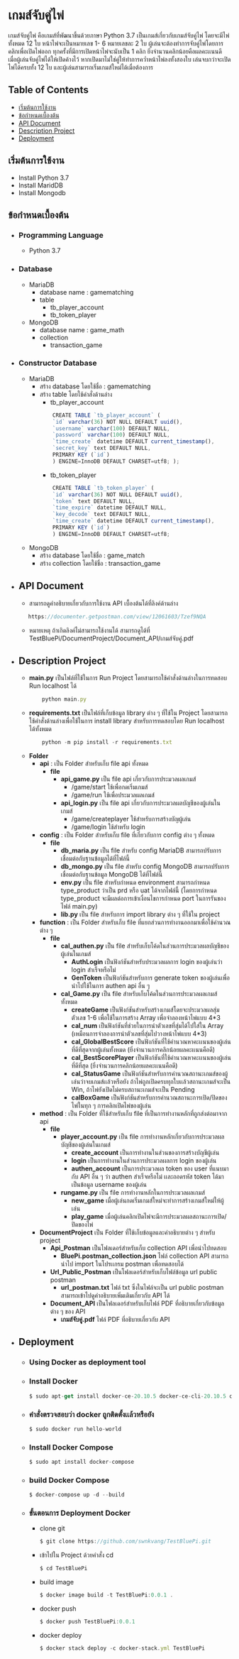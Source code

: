 # เกมส์จับคู่ไพ่
เกมส์จับคู่ไพ่ คือเกมส์ที่พัฒนาขึ้นด้วยภาษา Python 3.7  เป็นเกมส์เกี่ยวกับเกมส์จับคู่ไพ่ โดยจะมีไพ่ทั้งหมด 12 ใบ หน้าไพ่จะเป็นหมายเลข 1- 6 หมายเลขละ 2 ใบ ผู้เล่นจะต้องทำการจับคู่ไพ่โดยการคลิกเพื่อเปิดไพ่ออก ทุกครั้งที่มีการเปิดหน้าไพ่จะนับเป็น 1 คลิก ยิ่งจำนวนคลิกน้อยคือผลคะเเนนดี เมื่อผู้เล่นจับคู่ไพ่ได้ให้เปิดค้างไว้ หากเปิดมาไม่ใช่คู่ให้ทำการคว่ำหน้าไพ่ลงทั้งสองใบ เล่นจบกว่าจะเปิดไพ่ได้ครบทั้ง 12 ใบ และผู้เล่นสามารถเริ่มเกมส์ใหม่ได้เมื่อต้องการ

## Table of Contents
* [เริ่มต้นการใช้งาน](#เริ่มต้นการใช้งาน)
* [ข้อกำหนดเบื้องต้น](#ข้อกำหนดเบื้องต้น)
* [API Document](#API-Document)
* [Description Project](#Description-Project)
* [Deployment](#Deployment)

## เริ่มต้นการใช้งาน
<ul>
  <li>Install Python 3.7</li>
  <li>Install MaridDB</li>
  <li>Install Mongodb</li>
</ul>

## ข้อกำหนดเบื้องต้น
- ### Programming Language
    - Python 3.7
- ### Database
    - MariaDB
        - database name  :  gamematching
        - table
            - tb_player_account
            - tb_token_player
    - MongoDB
        - database name : game_math
        - collection
            - transaction_game
- ### Constructor Database
    - MariaDB
        - สร้าง database โดยใช้ชื่อ : gamematching
        - สร้าง table โดยใช้คำสั่งด้านล่าง
			- tb_player_account
			```javascript
                CREATE TABLE `tb_player_account` (
                `id` varchar(36) NOT NULL DEFAULT uuid(),
                `username` varchar(100) DEFAULT NULL,
                `password` varchar(100) DEFAULT NULL,
                `time_create` datetime DEFAULT current_timestamp(),
                `secret_key` text DEFAULT NULL,
                PRIMARY KEY (`id`)
                ) ENGINE=InnoDB DEFAULT CHARSET=utf8; );
			```
			- tb_token_player
            ```javascript
                CREATE TABLE `tb_token_player` (
                `id` varchar(36) NOT NULL DEFAULT uuid(),
                `token` text DEFAULT NULL,
                `time_expire` datetime DEFAULT NULL,
                `key_decode` text DEFAULT NULL,
                `time_create` datetime DEFAULT current_timestamp(),
                PRIMARY KEY (`id`)
                ) ENGINE=InnoDB DEFAULT CHARSET=utf8;
            ```
    - MongoDB
        - สร้าง database โดยใช้ชื่อ : game_match
        - สร้าง collection โดยใช้ชื่อ : transaction_game

- ## API Document
    - สามารถดูคำอธิบายเกี่ยวกับการใช้งาน API เบื้องต้นได้ที่ลิงค์ด้านล่าง
     ```javascript
        https://documenter.getpostman.com/view/12061603/Tzef9NQA
     ```
    - หมายเหตุ ถ้าเกิดลิงค์ไม่สามารถใช้งานได้ สามารถดูได้ที่ TestBluePi/DocumentProject/Document_API/เกมส์จับคู่.pdf
    
- ## Description Project
    - **main.py** เป็นไฟล์ที่ใช้ในการ Run Project โดยสามารถใช้คำสั่งด้านล่างในการทดสอบ Run localhost ได้
        ```javascript
            python main.py
        ```
    - **requirements.txt** เป็นไฟล์ที่เก็บข้อมูล library ต่าง ๆ ที่ใช้ใน Project โดยสามารถใช้คำสั่งด้านล่างเพื่อใช้ในการ install library สำหรับการทดสอบโดย Run localhost ได้ทั้งหมด
        ```javascript
            python -m pip install -r requirements.txt
        ```
    - **Folder**
        - **api** : เป็น Folder สำหรับเก็บ file api ทั้งหมด
            - **file**
                - **api_game.py** เป็น file api เกี่ยวกับการประมวลผลเกมส์
                    - /game/start ใช้เพื่อกดเริ่มเกมส์
                    - /game/run ใช้เพื่อประมวลผลเกมส์
                - **api_login.py** เป็น file api เกี่ยวกับการประมวลผลบัญชีของผู้เล่นในเกมส์
                    - /game/createplayer ใช้สำหรับการสร้างบัญผู้เล่น
                    - /game/login ใช้สำหรับ login
        - **config** : เป็น Folder สำหรับเก็บ file ที่เกี่ยวกับการ config ต่าง ๆ ทั้งหมด
            - **file**
                - **db_maria.py** เป็น file สำหรับ config MariaDB สามารถปรับการเชื่อมต่อกับฐานข้อมูลได้ที่ไฟล์นี้
                - **db_mongo.py** เป็น file สำหรับ config MongoDB สามารถปรับการเชื่อมต่อกับฐานข้อมูล MongoDB ได้ที่ไฟล์นี้
                - **env.py** เป็น file สำหรับกำหนด environment สามารถกำหนด type_product ว่าเป็น prd หรือ uat ได้จากไฟล์นี้ (โดยการกำหนด type_product จะมีผลต่อการเข้าเงื่อนไขการกำหนด port ในการรันของไฟล์ main.py)
                - **lib.py** เป็น file สำหรับการ import library ต่าง ๆ ที่ใช้ใน project
        - **function** : เป็น Folder สำหรับเก็บ file ที่แยกส่วนการทำงานออกมาเพื่อใช้คำนวณต่าง ๆ
            - **file**
                - **cal_authen.py** เป็น file สำหรับเก็บโค้ดในส่วนการประมวลผลบัญชีของผู้เล่นในเกมส์
                    - **AuthLogin** เป็นฟังก์ชันสำหรับประมวลผลการ login ของผู้เล่นว่า login สำเร็จหรือไม่
                    - **GenToken** เป็นฟังก์ชันสำหรับการ generate token ของผู้เล่นเพื่อนำไปใช้ในการ authen api อื่น ๆ
                - **cal_Game.py** เป็น file สำหรับเก็บโค้ดในส่วนการประมวลผลเกมส์ทั้งหมด
                    - **createGame** เป็นฟังก์ชันสำหรับสร้างเกมส์โดยจะประมวลผลสุ่มตัวเลข 1-6 เพื่อใช้ในการสร้าง Array เพื่อจำลองหน้าไพ่แบบ 4*3
                    - **cal_num** เป็นฟังก์ชันที่ช่วยในการนำตัวเลขที่สุ่มได้ไปใส่ใน Array (เหมือนการจำลองการนำตัวเลขที่สุ่มไปวางหน้าไพ่แบบ 4*3)
                    - **cal_GlobalBestScore** เป็นฟังก์ชันที่ใช้คำนวณหาคะเเนนของผู้เล่นที่ดีที่สุดจากผู้เล่นทั้งหมด (ยิ่งจำนวนการคลิกน้อยผลคะเเนนคือดี)
                    - **cal_BestScorePlayer** เป็นฟังก์ชันที่ใช้คำนวณหาคะเเนนของผู้เล่นที่ดีที่สุด (ยิ่งจำนวนการคลิกน้อยผลคะเเนนคือดี)
                    - **cal_StatusGame** เป็นฟังก์ชันสำหรับการคำนวณสถานะเกมส์ของผู้เล่นว่าจบเกมส์เเล้วหรือยัง ถ้าไพ่ถูกเปิดครบทุกใบเเล้วสถานะเกมส์จะเป็น Win, ถ้าไพ่ยังเปิดไม่ครบสถานะเกมส์จะเป็น Pending
                    - **calBoxGame** เป็นฟังก์ชันสำหรับการคำนวณสถานะการเปิด/ปิดของไพ่ในทุก ๆ การคลิกเปิดไพ่ของผู้เล่น
        - **method** : เป็น Folder ที่ใช้สำหรับเก็บ file ที่เป็นการทำงานหลักที่ถูกส่งต่อมาจาก api
            - **file**
                - **player_account.py** เป็น file การทำงานหลักเกี่ยวกับการประมวลผลบัญชีของผู้เล่นในเกมส์
                    - **create_account** เป็นการทำงานในส่วนของการสร้างบัญชีผู้เล่น
                    - **login** เป็นการทำงานในส่วนการประมวลผลการ login ของผู้เล่น
                    - **authen_account** เป็นการประมวลผล token ของ user ที่แนบมากับ API อื่น ๆ ว่า authen สำเร็จหรือไม่ เเละถอดรหัส token ได้มาเป็นข้อมูล username ของผู้เล่น 
                - **rungame.py** เป็น file การทำงานหลักในการประมวลผลเกมส์
                    - **new_game** เมื่อผู้เล่นกดเริ่มเกมส์ใหม่จะทำการสร้างเกมส์ใหม่ให้ผู้เล่น
                    - **play_game** เมื่อผู้เล่นคลิกเปิดไพ่จะมีการประมวลผลสถานะการเปิด/ปิดของไพ่
        - **DocumentProject** เป็น Folder ที่ใช้เก็บข้อมูลและคำอธิบายต่าง ๆ สำหรับ project
            - **Api_Postman** เป็นโฟลเดอร์สำหรับเก็บ collection API เพื่อนำไปทดสอบ
                - **BluePi.postman_collection.json** ไฟล์ collection API สามารถนำไป import ในโปรเเกรม postman เพื่อทดสอบได้
            - **Url_Public_Postman** เป็นโฟลเดอร์สำหรับเก็บไฟล์ข้อมูล url public postman
                - **url_postman.txt** ไฟล์ txt ซึ่งในไฟล์จะเป็น url public postman สามารถเข้าไปดูคำอธิบายเพิ่มเติมเกี่ยวกับ API ได้
            - **Document_API** เป็นโฟลเดอร์สำหรับเก็บไฟล์ PDF ที่อธิบายเกี่ยวกับข้อมูลต่าง ๆ ของ API
                - **เกมส์จับคู่.pdf** ไฟล์ PDF ที่อธิบายเกี่ยวกับ API 
            
- ## Deployment
    - ### Using Docker as deployment tool
    - ### Install Docker
        ```javascript
        $ sudo apt-get install docker-ce-20.10.5 docker-ce-cli-20.10.5 containerd.io
        ```
    - ### คำสั่งตรวจสอบว่า docker ถูกติดตั้งเเล้วหรือยัง
        ```javascript
        $ sudo docker run hello-world
        ```
    - ### Install Docker Compose
        ```javascript
        $ sudo apt install docker-compose
        ```
    - ### build Docker Compose
        ```javascript
        $ docker-compose up -d --build
        ```
    - ### ขั้นตอนการ Deployment Docker
        - clone git
            ```javascript
            $ git clone https://github.com/swnkvang/TestBluePi.git
            ```
        - เข้าไปใน Project ด้วยคำสั่ง cd
            ```javascript
            $ cd TestBluePi
            ```
        - build image
            ```javascript
            $ docker image build -t TestBluePi:0.0.1 .
            ```
        - docker push
            ```javascript
            $ docker push TestBluePi:0.0.1
            ```
        - docker deploy
            ```javascript
            $ docker stack deploy -c docker-stack.yml TestBluePi
            ```

